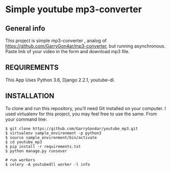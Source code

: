 
# Simple youtube mp3-converter 

## General info
This project is simple mp3-converter , analog of https://github.com/GarryGon4ar/mp3-converter, but running asynchronous. Paste link of your video in the form and download mp3 file.

## REQUIREMENTS

This App Uses Python 3.6, Django 2.2.1, youtube-dl.

## INSTALLATION

To clone and run this repository, you'll need Git installed on your computer. I used virtualenv for this project, you may feel free to use the same. From your command line:

```
$ git clone https://github.com/GarryGon4ar/youtube_mp3.git
$ virtualenv sample_environment -p python3
$ source sample_environment/bin/activate
$ cd youtube_mp3
$ pip install -r requirements.txt
$ python manage.py runsever

# run workers
$ celery -A youtubedll worker -l info